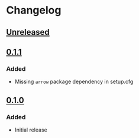 # Changelog

## [Unreleased][]

[Unreleased]: https://github.com/chaostoolkit-incubator/chaostoolkit-datadog/compare/main...jitapichab:chaostoolkit-datadog:feature/datadog_metrics

[Unreleased]: https://github.com/chaostoolkit-incubator/chaostoolkit-datadog/compare/0.1.1...HEAD

## [0.1.1][]

[0.1.1]: https://github.com/chaostoolkit-incubator/chaostoolkit-datadog/compare/0.1.0...0.1.1

### Added

- Missing `arrow` package dependency in setup.cfg

## [0.1.0][]

[0.1.0]: https://github.com/chaostoolkit-incubator/chaostoolkit-datadog/tree/0.1.0

### Added

-   Initial release

